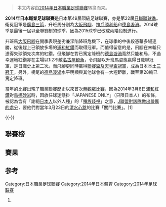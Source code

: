 > 本文内容由[2014年日本職業足球聯賽](https://zh.wikipedia.org/wiki/2014年日本職業足球聯賽)转换而来。


**2014年日本職業足球聯賽**是日本第49屆頂級足球聯賽，亦是第22屆[日職聯球季](https://zh.wikipedia.org/wiki/日職聯 "wikilink")。衛冕冠軍是[廣島三箭](../Page/廣島三箭.md "wikilink")，升班馬分別為[大阪飛腳](../Page/大阪飛腳.md "wikilink")、[神戶勝利船](../Page/神戶勝利船.md "wikilink")和[德島漩渦](../Page/德島漩渦.md "wikilink")。2014球季是最後一屆以全聯賽制的球季，因為2015球季已改成兩階段制進行。

升班馬[大阪飛腳](../Page/大阪飛腳.md "wikilink")在開季表現差劣兼深陷降班危機下，在球季的中後段憑藉多場連勝，從後趕上已領放多場的[浦和紅鑽](../Page/浦和紅鑽.md "wikilink")而取得冠軍。而值得留意的是，飛腳在末輪只憑得失球領先次席的紅鑽，但飛腳在對已篤定降班的[德島漩渦](../Page/德島漩渦.md "wikilink")竟然只能和局，不過幸運地紅鑽亦在主場以1:2不敵[名古屋鯨魚](../Page/名古屋鯨魚.md "wikilink")，令飛腳以升班馬姿態贏得日職聯冠軍，是日職史上第二次。而飛腳更同時贏得[聯賽盃及](../Page/日本聯賽盃.md "wikilink")[天皇盃冠軍](https://zh.wikipedia.org/wiki/天皇盃 "wikilink")，成為日本本土[三冠王](https://zh.wikipedia.org/wiki/三冠王 "wikilink")。另外，榜尾的[德島漩渦](../Page/德島漩渦.md "wikilink")水平明顯與其他球會有一大短距離，戰至第28輪已篤定降班。

當年的比賽出現了職業聯賽歷史以來首次[無觀眾比賽](../Page/無觀眾比賽.md "wikilink")，因為2014年3月8日[浦和紅鑽](../Page/浦和紅鑽.md "wikilink")對[鳥栖砂岩](../Page/鳥栖砂岩.md "wikilink")時，因放任球迷懸掛「JAPANESE ONLY」（只限日本人）的布條，被認為含有「謝絕[日本人](../Page/日本人.md "wikilink")以外人種」的「[種族歧視](https://zh.wikipedia.org/wiki/種族歧視 "wikilink")」之意，[J聯盟對該隊做出嚴厲的處分](https://zh.wikipedia.org/wiki/J聯盟 "wikilink")，要他們對當年3月23日的[清水心跳](../Page/清水心跳.md "wikilink")的比賽「關門比賽」。\[1\]

{{-}}

## 聯賽榜

## 賽果





































## 参考

<noinclude>

</noinclude>

[Category:日本職業足球聯賽](https://zh.wikipedia.org/wiki/Category:日本職業足球聯賽 "wikilink") [Category:2014年日本體育](https://zh.wikipedia.org/wiki/Category:2014年日本體育 "wikilink") [Category:2014年足球联赛](https://zh.wikipedia.org/wiki/Category:2014年足球联赛 "wikilink")

1.